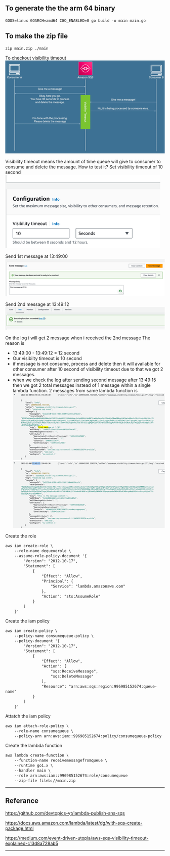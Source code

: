 To generate the the arm 64 binary
---
```
GOOS=linux GOARCH=amd64 CGO_ENABLED=0 go build -o main main.go
```

To make the zip file
--
```
zip main.zip ./main
```

To checkout visibility timeout
![img_2.png](img_2.png)

Visibility timeout means the amount of time queue will give to consumer to consume and delete the message.
How to test it?
Set visibility timeout of 10 second
![img.png](img.png)

Send 1st message at 13:49:00
![img_12.png](img_12.png)

Send 2nd message at 13:49:12
![img_13.png](img_13.png)

On the log i will get 2 message when i received the 2nd message
The reason is
- 13:49:00 - 13:49:12 = 12 second
- Our visibilty timeout is 10 second 
- if message is not consume, process and delete then it will available for other consumer after 10 second of visibility timeout
due to that we got 2 messages.
- when we check the log after sending second message after 13:49:15 then we got 2 total messages instead of 1 message within a single lambda function.
2 messages from same lambda function is
![img_14.png](img_14.png)
![img_15.png](img_15.png)

Create the role
``` 
aws iam create-role \
    --role-name dequeuerole \
    --assume-role-policy-document '{
        "Version": "2012-10-17",
        "Statement": [
            {
                "Effect": "Allow",
                "Principal": {
                    "Service": "lambda.amazonaws.com"
                },
                "Action": "sts:AssumeRole"
            }
        ]
    }'
```
Create the iam policy
```
aws iam create-policy \
    --policy-name consumequeue-policy \
    --policy-document '{
        "Version": "2012-10-17",
        "Statement": [
            {
                "Effect": "Allow",
                "Action": [
                    "sqs:ReceiveMessage",
                    "sqs:DeleteMessage"
                ],
                "Resource": "arn:aws:sqs:region:996985152674:queue-name"
            }
        ]
    }'

```
Attatch the iam policy
```
aws iam attach-role-policy \
    --role-name consumequeue \
    --policy-arn arn:aws:iam::996985152674:policy/consumequeue-policy
```
Create the lambda function
```
aws lambda create-function \
    --function-name receivemessagefromqueue \
    --runtime go1.x \
    --handler main \
    --role arn:aws:iam::996985152674:role/consumequeue
    --zip-file fileb://main.zip

```
---
Referance
---
https://github.com/devtopics-yt/lambda-publish-sns-sqs

https://docs.aws.amazon.com/lambda/latest/dg/with-sqs-create-package.html

https://medium.com/event-driven-utopia/aws-sqs-visibility-timeout-explained-c13d8a728ab5

---




